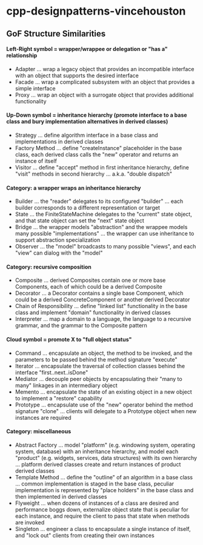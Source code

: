 # cpp-designpatterns-vincehouston

## GoF Structure Similarities

#### Left-Right symbol = wrapper/wrappee or delegation or "has a" relationship
* Adapter ... wrap a legacy object that provides an incompatible interface with an object that supports the desired interface
* Facade ... wrap a complicated subsystem with an object that provides a simple interface
* Proxy ... wrap an object with a surrogate object that provides additional functionality

#### Up-Down symbol = inheritance hierarchy (promote interface to a base class and bury implementation alternatives in derived classes)
* Strategy ... define algorithm interface in a base class and implementations in derived classes
* Factory Method ... define "createInstance" placeholder in the base class, each derived class calls the "new" operator and returns an instance of itself
* Visitor ... define "accept" method in first inheritance hierarchy, define "visit" methods in second hierarchy ... a.k.a. "double dispatch"

#### Category: a wrapper wraps an inheritance hierarchy
* Builder ... the "reader" delegates to its configured "builder" ... each builder corresponds to a different representation or target
* State ... the FiniteStateMachine delegates to the "current" state object, and that state object can set the "next" state object
* Bridge ... the wrapper models "abstraction" and the wrappee models many possible "implementations" ... the wrapper can use inheritance to support abstraction specialization
* Observer ... the "model" broadcasts to many possible "views", and each "view" can dialog with the "model"

#### Category: recursive composition
* Composite ... derived Composites contain one or more base Components, each of which could be a derived Composite
* Decorator ... a Decorator contains a single base Component, which could be a derived ConcreteComponent or another derived Decorator
* Chain of Responsibility ... define "linked list" functionality in the base class and implement "domain" functionality in derived classes
* Interpreter ... map a domain to a language, the language to a recursive grammar, and the grammar to the Composite pattern

#### Cloud symbol = promote X to "full object status"
* Command ... encapsulate an object, the method to be invoked, and the parameters to be passed behind the method signature "execute"
* Iterator ... encapsulate the traversal of collection classes behind the interface "first..next..isDone"
* Mediator ... decouple peer objects by encapsulating their "many to many" linkages in an intermediary object
* Memento ... encapsulate the state of an existing object in a new object to implement a "restore" capability
* Prototype ... encapsulate use of the "new" operator behind the method signature "clone" ... clients will delegate to a Prototype object when new instances are required

#### Category: miscellaneous
* Abstract Factory ... model "platform" (e.g. windowing system, operating system, database) with an inheritance hierarchy, and model each "product" (e.g. widgets, services, data structures) with its own hierarchy ... platform derived classes create and return instances of product derived classes
* Template Method ... define the "outline" of an algorithm in a base class ... common implementation is staged in the base class, peculiar implementation is represented by "place holders" in the base class and then implemented in derived classes
* Flyweight ... when dozens of instances of a class are desired and performance boggs down, externalize object state that is peculiar for each instance, and require the client to pass that state when methods are invoked
* Singleton ... engineer a class to encapsulate a single instance of itself, and "lock out" clients from creating their own instances